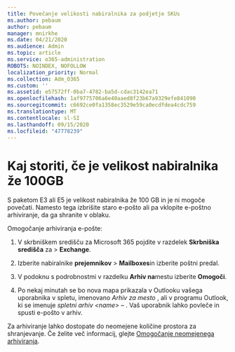 ```yaml
---
title: Povečanje velikosti nabiralnika za podjetje SKUs
ms.author: pebaum
author: pebaum
manager: mnirkhe
ms.date: 04/21/2020
ms.audience: Admin
ms.topic: article
ms.service: o365-administration
ROBOTS: NOINDEX, NOFOLLOW
localization_priority: Normal
ms.collection: Adm_O365
ms.custom: ''
ms.assetid: e57572ff-0ba7-4782-ba5d-cdac3142ea71
ms.openlocfilehash: 1af9775706a6e40aaed8f23b67a9329efe841090
ms.sourcegitcommit: c6692ce0fa1358ec3529e59ca0ecdfdea4cdc759
ms.translationtype: MT
ms.contentlocale: sl-SI
ms.lasthandoff: 09/15/2020
ms.locfileid: "47778239"
---
```

# <a name="what-to-do-if-your-mailbox-size-is-already-100gb"></a>Kaj storiti, če je velikost nabiralnika že 100GB

S paketom E3 ali E5 je velikost nabiralnika že 100 GB in je ni mogoče povečati. Namesto tega izbrišite staro e-pošto ali pa vklopite e-poštno arhiviranje, da ga shranite v oblaku. 
  
Omogočanje arhiviranja e-pošte:
  
1. V skrbniškem središču za Microsoft 365 pojdite v razdelek **Skrbniška središča** za \> **Exchange**. 
    
2. Izberite nabiralnike **prejemnikov** \> **Mailboxes**in izberite poštni predal. 
    
3. V podoknu s podrobnostmi v razdelku **Arhiv na**mestu izberite **Omogoči**. 
    
4. Po nekaj minutah se bo nova mapa prikazala v Outlooku vašega uporabnika v spletu, imenovano *Arhiv za mesto* , ali v programu Outlook, ki se imenuje *spletni arhiv \<name\> –* . Vaš uporabnik lahko povleče in spusti e-pošto v arhiv. 
    
Za arhiviranje lahko dostopate do neomejene količine prostora za shranjevanje. Če želite več informacij, glejte [Omogočanje neomejenega arhiviranja](https://docs.microsoft.com/microsoft-365/compliance/enable-unlimited-archiving).
  

